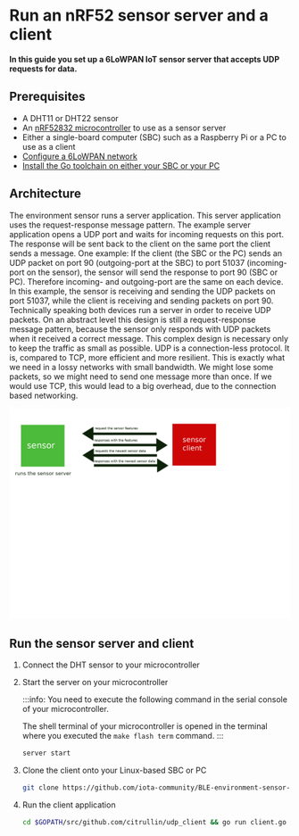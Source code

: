 # Run an nRF52 sensor server and a client

**In this guide you set up a 6LoWPAN IoT sensor server that accepts UDP requests for data.**

## Prerequisites

- A DHT11 or DHT22 sensor
- An [nRF52832 microcontroller](set-up-nrf52-microcontroller.md) to use as a sensor server
- Either a single-board computer (SBC) such as a Raspberry Pi or a PC to use as a client
- [Configure a 6LoWPAN network](set-up-a-bluetooth-star-network.md)
- [Install the Go toolchain on either your SBC or your PC](https://golang.org/doc/install)

## Architecture

The environment sensor runs a server application. This server application uses the request-response message pattern.
The example server application opens a UDP port and waits for incoming requests on this port. 
The response will be sent back to the client on the same port the client sends a message.
One example: 
If the client (the SBC or the PC) sends an UDP packet on port 90 (outgoing-port at the SBC) to port 51037 (incoming-port on the sensor), 
the sensor will send the response to port 90 (SBC or PC).
Therefore incoming- and outgoing-port are the same on each device. 
In this example, the sensor is receiving and sending the UDP packets on port 51037,
while the client is receiving and sending packets on port 90.
Technically speaking both devices run a server in order to receive UDP packets. 
On an abstract level this design is still a request-response message pattern, 
because the sensor only responds with UDP packets when it received a correct message.
This complex design is necessary only to keep the traffic as small as possible.
UDP is a connection-less protocol. It is, compared to TCP, more efficient and more resilient.
This is exactly what we need in a lossy networks with small bandwidth. 
We might lose some packets, so we might need to send one message more than once. 
If we would use TCP, this would lead to a big overhead, due to the connection based networking.

![Environment sensor architecture](../images/architecture_visualisation.png)

## Run the sensor server and client

1. Connect the DHT sensor to your microcontroller
    
2. Start the server on your microcontroller
    
    :::info:
    You need to execute the following command in the serial console of your microcontroller.

    The shell terminal of your microcontroller is opened in the terminal where you executed the `make flash term` command.
    :::
    
    ```bash
    server start
    ```
    
3. Clone the client onto your Linux-based SBC or PC

    ```bash
    git clone https://github.com/iota-community/BLE-environment-sensor-client.git $GOPATH/src/github.com/citrullin/udp_client
    ```
    
4. Run the client application

    ```bash
    cd $GOPATH/src/github.com/citrullin/udp_client && go run client.go
    ```